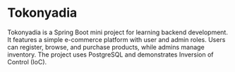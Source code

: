 # Tokonyadia
Tokonyadia is a Spring Boot mini project for learning backend development. It features a simple e-commerce platform with user and admin roles. Users can register, browse, and purchase products, while admins manage inventory. The project uses PostgreSQL and demonstrates Inversion of Control (IoC).

